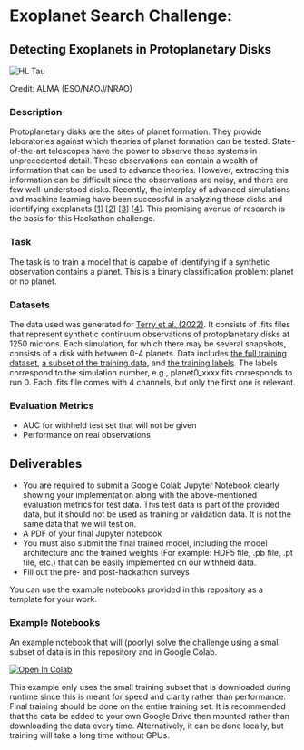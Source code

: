 # Exoplanet Search Challenge:
## Detecting Exoplanets in Protoplanetary Disks

![HL Tau](https://github.com/ML4SCI/DeepLearnHackathon/blob/main/ExoplanetSearchChallenge/hl_tau_ALMA.jpeg)

Credit: ALMA (ESO/NAOJ/NRAO)

### Description
Protoplanetary disks are the sites of planet formation. They provide laboratories against which theories of planet formation can be tested. State-of-the-art telescopes have the power to observe these systems in unprecedented detail. These observations can contain a wealth of information that can be used to advance theories. However, extracting this information can be difficult since the observations are noisy, and there are few well-understood disks. Recently, the interplay of advanced simulations and machine learning have been successful in analyzing these disks and identifying exoplanets [[1](https://ui.adsabs.harvard.edu/abs/2021ApJ...920....3A/abstract)] [[2](https://ui.adsabs.harvard.edu/abs/2022MNRAS.510.4473Z/abstract)] [[3](https://ui.adsabs.harvard.edu/abs/2022ApJ...941..192T/abstract)] [[4](https://ui.adsabs.harvard.edu/abs/2023ApJ...947...60T/abstract)]. This promising avenue of research is the basis for this Hackathon challenge.

### Task
The task is to train a model that is capable of identifying if a synthetic observation contains a planet. This is a binary classification problem: planet or no planet.

### Datasets
The data used was generated for [Terry et al. (2022)](https://ui.adsabs.harvard.edu/abs/2022ApJ...941..192T/abstract). It consists of .fits files that represent synthetic continuum observations of protoplanetary disks at 1250 microns. Each simulation, for which there may be several snapshots, consists of a disk with between 0-4 planets. Data includes [the full training dataset](https://drive.google.com/file/d/15AMGfgEu2ltGZN3rVtMV97mSbF2USrs6/view?usp=sharing), [a subset of the training data](https://drive.google.com/file/d/1I0JS1Qd896BGgsPcga3umQm-RuJB37UA/view?usp=drive_link), and [the training labels](https://drive.google.com/file/d/1gtBi4ILvCe8nTF09p_E9WWMplTQGC2Wr/view?usp=drive_link). The labels correspond to the simulation number, e.g., planet0_xxxx.fits corresponds to run 0. Each .fits file comes with 4 channels, but only the first one is relevant.

### Evaluation Metrics
* AUC for withheld test set that will not be given
* Performance on real observations

## Deliverables
* You are required to submit a Google Colab Jupyter Notebook clearly showing your implementation along with the above-mentioned evaluation metrics for test data. This test data is part of the provided data, but it should not be used as training or validation data. It is not the same data that we will test on.
* A PDF of your final Jupyter notebook
* You must also submit the final trained model, including the model architecture and the trained weights (For example: HDF5 file, .pb file, .pt file, etc.) that can be easily implemented on our withheld data.
* Fill out the pre- and post-hackathon surveys

You can use the example notebooks provided in this repository as a template for your work.

### Example Notebooks
An example notebook that will (poorly) solve the challenge using a small subset of data is in this repository and in Google Colab.

[![Open In Colab](https://colab.research.google.com/assets/colab-badge.svg)](https://colab.research.google.com/drive/1qriyMubSylQFI3thT2nYa5getTDD78ea?usp=sharing)

This example only uses the small training subset that is downloaded during runtime since this is meant for speed and clarity rather than performance. Final training should be done on the entire training set. It is recommended that the data be added to your own Google Drive then mounted rather than downloading the data every time. Alternatively, it can be done locally, but training will take a long time without GPUs.
